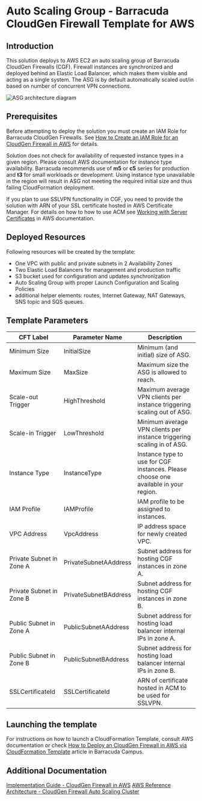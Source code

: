 # Auto Scaling Group - Barracuda CloudGen Firewall Template for AWS

## Introduction
This solution deploys to AWS EC2 an auto scaling group of Barracuda CloudGen Firewalls (CGF). Firewall instances are synchronized and deployed behind an Elastic Load Balancer, which makes them visible and acting as a single system. The ASG is by default automatically scaled out/in based on number of concurrent VPN connections.

![ASG architecture diagram](https://campus.barracuda.com/resources/attachments/image/70584069/1/aws_autoscale_cluster_plain-01.png)

## Prerequisites

Before attempting to deploy the solution you must create an IAM Role for Barracuda CloudGen Firewalls. See [How to Create an IAM Role for an CloudGen Firewall in AWS](https://campus.barracuda.com/product/nextgenfirewallf/article/NGF71/AWSCreateIAMRoleFW/) for details.

Solution does not check for availability of requested instance types in a given region. Please consult AWS documentation for instance type availability. Barracuda recommends use of **m5** or **c5** series for production and **t3** for small workloads or development. Using instance type unavailable in the region will result in ASG not meeting the required initial size and thus failing CloudFormation deployment.

If you plan to use SSLVPN functionality in CGF, you need to provide the solution with ARN of your SSL certificate hosted in AWS Certificate Manager. For details on how to how to use ACM see [Working with Server Certificates](http://docs.aws.amazon.com/IAM/latest/UserGuide/id_credentials_server-certs.html) in AWS documentation.

## Deployed Resources

Following resources will be created by the template:
- One VPC with public and private subnets in 2 Availability Zones
- Two Elastic Load Balancers for management and production traffic
- S3 bucket used for configuration and updates synchronization
- Auto Scaling Group with proper Launch Configuration and Scaling Policies
- additional helper elements: routes, Internet Gateway, NAT Gateways, SNS topic and SQS queues.

## Template Parameters

| CFT Label | Parameter Name |  Description |
|---------------|------------|---------------------|
| Minimum Size | InitialSize | Minimum (and initial) size of ASG. |
| Maximum Size | MaxSize | Maximum size the ASG is allowed to reach. |
| Scale-out Trigger | HighThreshold | Maximum average VPN clients per instance triggering scaling out of ASG. |
| Scale-in Trigger | LowThreshold | Minimum average VPN clients per instance triggering scaling in of ASG. |
| Instance Type | InstanceType | Instance type to use for CGF instances. Please choose one available in your region. |
| IAM Profile | IAMProfile | IAM profile to be assigned to instances. |
| VPC Address | VpcAddress | IP address space for newly created VPC. |
| Private Subnet in Zone A | PrivateSubnetAAddress | Subnet address for hosting CGF instances in zone A. |
| Private Subnet in Zone B | PrivateSubnetBAddress | Subnet address for hosting CGF instances in zone B. |
| Public Subnet in Zone A | PublicSubnetAAddress | Subnet address for hosting load balancer internal IPs in zone A. |
| Public Subnet in Zone B | PublicSubnetBAddress | Subnet address for hosting load balancer internal IPs in zone B. |
| SSLCertificateId | SSLCertificateId | ARN of certificate hosted in ACM to be used for SSLVPN. |


## Launching the template
For instructions on how to launch a CloudFormation Template, consult AWS documentation or check [How to Deploy an CloudGen Firewall in AWS via CloudFormation Template](https://campus.barracuda.com/product/nextgenfirewallf/article/NGF71/AWSDeployCloudFormationTemplate/) article in Barracuda Campus.

## Additional Documentation
[Implementation Guide - CloudGen Firewall in AWS](https://campus.barracuda.com/product/nextgenfirewallf/article/NGF71/IGAWS/)
[AWS Reference Architecture - CloudGen Firewall Auto Scaling Cluster](https://campus.barracuda.com/product/nextgenfirewallf/article/NGF71/IGAWSRefAutoScaling/)
